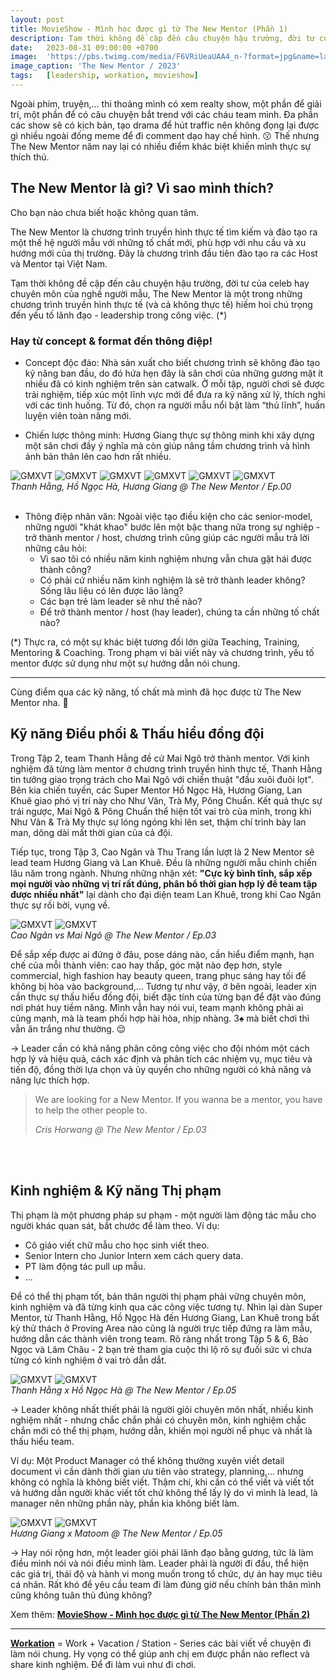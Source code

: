 ```yaml
---
layout: post
title: MovieShow - Mình học được gì từ The New Mentor (Phần 1)
description: Tạm thời không đề cập đến câu chuyện hậu trường, đời tư của celeb hay chuyên môn của nghề người mẫu, The New Mentor là một trong những chương trình truyền hình thực tế (và cả không thực tế) hiếm hoi chú trọng đến yếu tố lãnh đạo - leadership trong công việc. 😲
date:   2023-08-31 09:00:00 +0700
image:  'https://pbs.twimg.com/media/F6VRiUeaUAA4_n-?format=jpg&name=large'
image_caption: 'The New Mentor / 2023'
tags:   [leadership, workation, movieshow]
---
```


Ngoài phim, truyện,... thi thoảng mình có xem realty show, một phần để giải trí, một phần để có câu chuyện bắt trend với các cháu team mình. Đa phần các show sẽ có kịch bản, tạo drama để hút traffic nên không đọng lại được gì nhiều ngoài đống meme để đi comment dạo hay chế hình. 😗 Thế nhưng The New Mentor năm nay lại có nhiều điểm khác biệt khiến mình thực sự thích thú.


## The New Mentor là gì? Vì sao mình thích?

Cho bạn nào chưa biết hoặc không quan tâm.

The New Mentor là chương trình truyền hình thực tế tìm kiếm và đào tạo ra một thế hệ người mẫu với những tố chất mới, phù hợp với nhu cầu và xu hướng mới của thị trường. Đây là chương trình đầu tiên đào tạo ra các Host và Mentor tại Việt Nam.

Tạm thời không đề cập đến câu chuyện hậu trường, đời tư của celeb hay chuyên môn của nghề người mẫu, The New Mentor là một trong những chương trình truyền hình thực tế (và cả không thực tế) hiếm hoi chú trọng đến yếu tố lãnh đạo - leadership trong công việc. (*)


### Hay từ concept & format đến thông điệp!

- Concept độc đáo: Nhà sản xuất cho biết chương trình sẽ không đào tạo kỹ năng ban đầu, do đó hứa hẹn đây là sân chơi của những gương mặt ít nhiều đã có kinh nghiệm trên sàn catwalk. Ở mỗi tập, người chơi sẽ được trải nghiệm, tiếp xúc một lĩnh vực mới để đưa ra kỹ năng xử lý, thích nghi với các tình huống. Từ đó, chọn ra người mẫu nổi bật làm “thủ lĩnh”, huấn luyện viên toàn năng mới.

- Chiến lược thông minh: Hương Giang thực sự thông minh khi xây dựng một sân chơi đầy ý nghĩa mà còn giúp nâng tầm chương trình và hình ảnh bản thân lên cao hơn rất nhiều.

<div class="gallery-box">
  <div class="gallery">
    <img src="https://pbs.twimg.com/media/F6ABQWEaIAAOt6h?format=png&name=large" loading="lazy" alt="GMXVT">
    <img src="https://pbs.twimg.com/media/F6ABdZjaIAA_Vrf?format=png&name=large" loading="lazy" alt="GMXVT">
    <img src="https://pbs.twimg.com/media/F6ABabqaIAELxku?format=png&name=large" loading="lazy" alt="GMXVT">
    <img src="https://pbs.twimg.com/media/F6ABSkFaIAA39kc?format=png&name=large" loading="lazy" alt="GMXVT">
    <img src="https://pbs.twimg.com/media/F6ABb_YaIAAFMza?format=png&name=large" loading="lazy" alt="GMXVT">
    <img src="https://pbs.twimg.com/media/F6ABVfCaIAQ3qXj?format=png&name=large" loading="lazy" alt="GMXVT">
  </div>
  <em>Thanh Hằng, Hồ Ngọc Hà, Hương Giang @ The New Mentor / Ep.00</em>
</div>
<br>

- Thông điệp nhân văn: Ngoài việc tạo điều kiện cho các senior-model, những người "khát khao" bước lên một bậc thang nữa trong sự nghiệp - trở thành mentor / host, chương trình cũng giúp các người mẫu trả lời những câu hỏi:
   + Vì sao tôi có nhiều năm kinh nghiệm nhưng vẫn chưa gặt hái được thành công?
   + Có phải cứ nhiều năm kinh nghiệm là sẽ trở thành leader không? Sống lâu liệu có lên được lão làng?
   + Các bạn trẻ làm leader sẽ như thế nào?
   + Để trở thành mentor / host (hay leader), chúng ta cần những tố chất nào?


(*) Thực ra, có một sự khác biệt tương đối lớn giữa Teaching, Training, Mentoring & Coaching. Trong phạm vi bài viết này và chương trình, yếu tố mentor được sử dụng như một sự hướng dẫn nói chung.

___

Cùng điểm qua các kỹ năng, tố chất mà mình đã học được từ The New Mentor nha. 📒


## Kỹ năng Điều phối & Thấu hiểu đồng đội

Trong Tập 2, team Thanh Hằng đề cử Mai Ngô trở thành mentor. Với kinh nghiệm đã từng làm mentor ở chương trình truyền hình thực tế, Thanh Hằng tin tưởng giao trọng trách cho Mai Ngô với chiến thuật "đầu xuôi đuôi lọt". Bên kia chiến tuyến, các Super Mentor Hồ Ngọc Hà, Hương Giang, Lan Khuê giao phó vị trí này cho Như Vân, Trà My, Pông Chuẩn. Kết quả thực sự trái ngược, Mai Ngô & Pông Chuẩn thể hiện tốt vai trò của mình, trong khi Như Vân & Trà My thực sự lóng ngóng khi lên set, thậm chí trình bày lan man, dông dài mất thời gian của cả đội.

Tiếp tục, trong Tập 3, Cao Ngân và Thu Trang lần lượt là 2 New Mentor sẽ lead team Hương Giang và Lan Khuê. Đều là những người mẫu chinh chiến lâu năm trong ngành. Nhưng những nhận xét: **"Cực kỳ bình tĩnh, sắp xếp mọi người vào những vị trí rất đúng, phân bổ thời gian hợp lý để team tập được nhiều nhất"** lại dành cho đại diện team Lan Khuê, trong khi Cao Ngân thực sự rối bời, vụng về.

<div class="gallery-box">
  <div class="gallery">
    <img src="https://pbs.twimg.com/media/F6Ufq6Ta0AAKOgh?format=jpg&name=large" loading="lazy" alt="GMXVT">
    <img src="https://pbs.twimg.com/media/F6UfsQhasAA2yvH?format=jpg&name=large" loading="lazy" alt="GMXVT">
  </div>
  <em>Cao Ngân vs Mai Ngô @ The New Mentor / Ep.03</em>
</div>


Để sắp xếp được ai đứng ở đâu, pose dáng nào, cần hiểu điểm mạnh, hạn chế của mỗi thành viên: cao hay thấp, góc mặt nào đẹp hơn, style commercial, high fashion hay beauty queen, trang phục sáng hay tối để không bị hòa vào background,... Tương tự như vậy, ở bên ngoài, leader xịn cần thực sự thấu hiểu đồng đội, biết đặc tính của từng bạn để đặt vào đúng nơi phát huy tiềm năng. Mình vẫn hay nói vui, team mạnh không phải ai cũng mạnh, mà là team phối hợp hài hòa, nhịp nhàng. 3♠️ mà biết chơi thì vẫn ăn trắng như thường. 😌

→ Leader cần có khả năng phân công công việc cho đội nhóm một cách hợp lý và hiệu quả, cách xác định và phân tích các nhiệm vụ, mục tiêu và tiến độ, đồng thời lựa chọn và ủy quyền cho những người có khả năng và năng lực thích hợp.


> We are looking for a New Mentor. If you wanna be a mentor, you have to help the other people to.
>
> <cite>Cris Horwang @ The New Mentor / Ep.03</cite>
<br>
<br>


## Kinh nghiệm & Kỹ năng Thị phạm

Thị phạm là một phương pháp sư phạm - một người làm động tác mẫu cho người khác quan sát, bắt chước để làm theo. Ví dụ:
- Cô giáo viết chữ mẫu cho học sinh viết theo.
- Senior Intern cho Junior Intern xem cách query data.
- PT làm động tác pull up mẫu.
- ...

Để có thể thị phạm tốt, bản thân người thị phạm phải vững chuyên môn, kinh nghiệm và đã từng kinh qua các công việc tương tự. Nhìn lại dàn Super Mentor, từ Thanh Hằng, Hồ Ngọc Hà đến Hương Giang, Lan Khuê trong bất kỳ thử thách ở Proving Area nào cũng là người trực tiếp đứng ra làm mẫu, hướng dẫn các thành viên trong team. Rõ ràng nhất trong Tập 5 & 6, Bảo Ngọc và Lâm Châu - 2 bạn trẻ tham gia cuộc thi lộ rõ sự đuối sức vì chưa từng có kinh nghiệm ở vai trò dẫn dắt.

<div class="gallery-box">
  <div class="gallery">
    <img src="https://pbs.twimg.com/media/F6VCM3Ta4AA8T81?format=jpg&name=large" loading="lazy" alt="GMXVT">
    <img src="https://pbs.twimg.com/media/F6VC29aacAASjWp?format=jpg&name=large" loading="lazy" alt="GMXVT">
  </div>
  <em>Thanh Hằng x Hồ Ngọc Hà @ The New Mentor / Ep.05</em>
</div>


→ Leader không nhất thiết phải là người giỏi chuyên môn nhất, nhiều kinh nghiệm nhất - nhưng chắc chắn phải có chuyên môn, kinh nghiệm chắc chắn mới có thể thị phạm, hướng dẫn, khiến mọi người nể phục và nhất là thấu hiểu team.

Ví dụ: Một Product Manager có thể không thường xuyên viết detail document vì cần dành thời gian ưu tiên vào strategy, planning,... nhưng không có nghĩa là không biết viết. Thậm chí, khi cần có thể viết và viết tốt và hướng dẫn người khác viết tốt chứ không thể lấy lý do vì mình là lead, là manager nên những phần này, phần kia không biết làm.

<div class="gallery-box">
  <div class="gallery">
    <img src="https://pbs.twimg.com/media/F6VCCP0bMAAVRd0?format=jpg&name=large" loading="lazy" alt="GMXVT">
    <img src="https://pbs.twimg.com/media/F6VCEucbUAA2L84?format=jpg&name=large" loading="lazy" alt="GMXVT">
  </div>
  <em>Hương Giang x Matoom @ The New Mentor / Ep.05</em>
</div>


→ Hay nói rộng hơn, một leader giỏi phải lãnh đạo bằng gương, tức là làm điều mình nói và nói điều mình làm. Leader phải là người đi đầu, thể hiện các giá trị, thái độ và hành vi mong muốn trong tổ chức, dự án hay mục tiêu cá nhân. Rất khó để yêu cầu team đi làm đúng giờ nếu chính bản thân mình cũng không tuân thủ đúng không?


Xem thêm: **[MovieShow - Mình học được gì từ The New Mentor (Phần 2)](/blog/movieshow-minh-hoc-duoc-gi-tu-the-new-mentor-phan-2)**

___

**[Workation](/tags/?tag=workation)** = Work + Vacation / Station - Series các bài viết về chuyện đi làm nói chung. Hy vọng có thể giúp anh chị em được phần nào reflect và share kinh nghiệm. Để đi làm vui như đi chơi.
